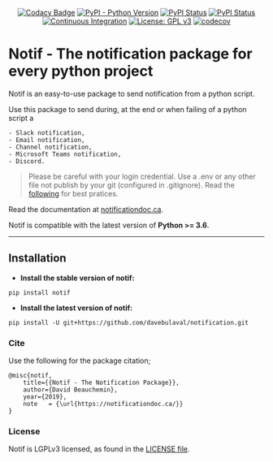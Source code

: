 <div align="center">
    
[![Codacy Badge](https://api.codacy.com/project/badge/Grade/7cc518c9c5f54c4cab83930cba5f958d)](https://app.codacy.com/gh/davebulaval/notification?utm_source=github.com&utm_medium=referral&utm_content=davebulaval/notification&utm_campaign=Badge_Grade_Settings)
[![PyPI - Python Version](https://img.shields.io/pypi/pyversions/notif)](https://pypi.org/project/notif/)
[![PyPI Status](https://badge.fury.io/py/notif.svg)](https://badge.fury.io/py/notif)
[![PyPI Status](https://pepy.tech/badge/notif)](https://pepy.tech/project/notif)
[![Continuous Integration](https://github.com/davebulaval/notification/workflows/Continuous%20Integration/badge.svg)](https://github.com/davebulaval/notification/actions?query=workflow%3A%22Continuous+Integration%22+branch%3Amaster)
[![License: GPL v3](https://img.shields.io/badge/License-GPL%20v3-blue.svg)](http://www.gnu.org/licenses/gpl-3.0)
[![codecov](https://codecov.io/gh/davebulaval/notification/branch/master/graph/badge.svg?token=43ARF9LF94)](https://codecov.io/gh/davebulaval/notification)
    
</div>

# Notif - The notification package for every python project

Notif is an easy-to-use package to send notification from a python script.

Use this package to send during, at the end or when failing of a python script a

    - Slack notification,
    - Email notification,
    - Channel notification,
    - Microsoft Teams notification,
    - Discord.
    
> Please be careful with your login credential. Use a .env or any other file not publish by your git (configured in .gitignore). Read the [following](https://stackoverflow.com/questions/2397822/what-is-the-best-practice-for-dealing-with-passwords-in-git-repositories) for best pratices.

    
Read the documentation at [notificationdoc.ca](https://notificationdoc.ca).

Notif is compatible with the latest version of __Python >= 3.6__.

---------

## Installation

- **Install the stable version of notif:**

```shell script
pip install notif
```

- **Install the latest version of notif:**

```shell script
pip install -U git+https://github.com/davebulaval/notification.git
```

### Cite
Use the following for the package citation;
```
@misc{notif,
    title={{Notif - The Notification Package}},
    author={David Beauchemin},
    year={2019},
    note   = {\url{https://notificationdoc.ca/}}
}
```

### License
Notif is LGPLv3 licensed, as found in the [LICENSE file](https://github.com/davebulaval/notification/blob/master/LICENSE).

